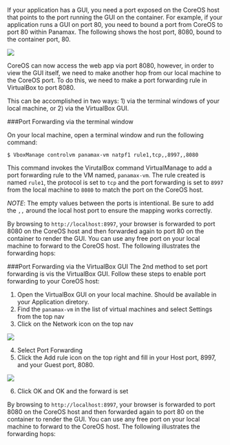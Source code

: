 If your application has a GUI, you need a port exposed on the CoreOS host that points to the port running the GUI on the container. For example, if your application runs a GUI on port 80, you need to bound a port from CoreOS to port 80 within Panamax. The following shows the host port, 8080, bound to the container port, 80.

![](http://panamax.ca.tier3.io/panamax_ui_wiki_screens/port_binding.png)

CoreOS can now access the web app via port 8080, however, in order to view the GUI itself, we need to make another hop from our local machine to the CoreOS port. To do this, we need to make a port forwarding rule in VirtualBox to port 8080.

This can be accomplished in two ways: 1) via the terminal windows of your local machine, or 2) via the VirtualBox GUI.

###Port Forwarding via the terminal window

On your local machine, open a terminal window and run the following command:

`$ VboxManage controlvm panamax-vm natpf1 rule1,tcp,,8997,,8080`

This command invokes the VirutalBox command VirtualManage to add a port forwarding rule to the VM named, `panamax-vm`. The rule created is named `rule1`, the protocol is set to `tcp` and the port forwarding is set to `8997` from the local machine to `8080` to match the port on the CoreOS host.

*NOTE*: The empty values between the ports is intentional. Be sure to add the `,,` around the local host port to ensure the mapping works correctly.

By browsing to `http://localhost:8997`, your browser is forwarded to port 8080 on the CoreOS host and then forwarded again to port 80 on the container to render the GUI. You can use any free port on your local machine to forward to the CoreOS host. The following illustrates the forwarding hops:

###Port Forwarding via the VirtualBox GUI
The 2nd method to set port forwarding is vis the VirtualBox GUI. Follow these steps to enable port forwarding to your CoreOS host:

1. Open the VirtualBox GUI on your local machine. Should be available in your Application diretory.
2. Find the `panamax-vm` in the list of virtual machines and select Settings from the top nav
3. Click on the Network icon on the top nav

  ![](http://panamax.ca.tier3.io/panamax_ui_wiki_screens/virtualbox_network.png)

4. Select Port Forwarding 
5. Click the Add rule icon on the top right and fill in your Host port, 8997, and your Guest port, 8080.

  ![](http://panamax.ca.tier3.io/panamax_ui_wiki_screens/virtualbox_portforward.png)

6. Click OK and OK and the forward is set

By browsing to `http://localhost:8997`, your browser is forwarded to port 8080 on the CoreOS host and then forwarded again to port 80 on the container to render the GUI. You can use any free port on your local machine to forward to the CoreOS host. The following illustrates the forwarding hops:
